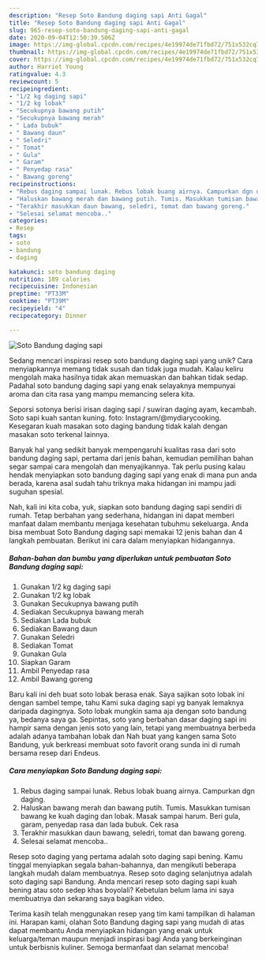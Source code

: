 ```yaml
---
description: "Resep Soto Bandung daging sapi Anti Gagal"
title: "Resep Soto Bandung daging sapi Anti Gagal"
slug: 965-resep-soto-bandung-daging-sapi-anti-gagal
date: 2020-09-04T12:50:39.506Z
image: https://img-global.cpcdn.com/recipes/4e19974de71fbd72/751x532cq70/soto-bandung-daging-sapi-foto-resep-utama.jpg
thumbnail: https://img-global.cpcdn.com/recipes/4e19974de71fbd72/751x532cq70/soto-bandung-daging-sapi-foto-resep-utama.jpg
cover: https://img-global.cpcdn.com/recipes/4e19974de71fbd72/751x532cq70/soto-bandung-daging-sapi-foto-resep-utama.jpg
author: Harriet Young
ratingvalue: 4.3
reviewcount: 5
recipeingredient:
- "1/2 kg daging sapi"
- "1/2 kg lobak"
- "Secukupnya bawang putih"
- "Secukupnya bawang merah"
- " Lada bubuk"
- " Bawang daun"
- " Seledri"
- " Tomat"
- " Gula"
- " Garam"
- " Penyedap rasa"
- " Bawang goreng"
recipeinstructions:
- "Rebus daging sampai lunak. Rebus lobak buang airnya. Campurkan dgn daging."
- "Haluskan bawang merah dan bawang putih. Tumis. Masukkan tumisan bawang ke kuah daging dan lobak. Masak sampai harum. Beri gula, garam, penyedap rasa dan lada bubuk. Cek rasa"
- "Terakhir masukkan daun bawang, seledri, tomat dan bawang goreng."
- "Selesai selamat mencoba.."
categories:
- Resep
tags:
- soto
- bandung
- daging

katakunci: soto bandung daging 
nutrition: 189 calories
recipecuisine: Indonesian
preptime: "PT33M"
cooktime: "PT39M"
recipeyield: "4"
recipecategory: Dinner

---
```



![Soto Bandung daging sapi](https://img-global.cpcdn.com/recipes/4e19974de71fbd72/751x532cq70/soto-bandung-daging-sapi-foto-resep-utama.jpg)

Sedang mencari inspirasi resep soto bandung daging sapi yang unik? Cara menyiapkannya memang tidak susah dan tidak juga mudah. Kalau keliru mengolah maka hasilnya tidak akan memuaskan dan bahkan tidak sedap. Padahal soto bandung daging sapi yang enak selayaknya mempunyai aroma dan cita rasa yang mampu memancing selera kita.

Seporsi sotonya berisi irisan daging sapi / suwiran daging ayam, kecambah. Soto sapi kuah santan kuning. foto: Instagram/@mydiarycooking. Kesegaran kuah masakan soto daging bandung tidak kalah dengan masakan soto terkenal lainnya.

Banyak hal yang sedikit banyak mempengaruhi kualitas rasa dari soto bandung daging sapi, pertama dari jenis bahan, kemudian pemilihan bahan segar sampai cara mengolah dan menyajikannya. Tak perlu pusing kalau hendak menyiapkan soto bandung daging sapi yang enak di mana pun anda berada, karena asal sudah tahu triknya maka hidangan ini mampu jadi suguhan spesial.


Nah, kali ini kita coba, yuk, siapkan soto bandung daging sapi sendiri di rumah. Tetap berbahan yang sederhana, hidangan ini dapat memberi manfaat dalam membantu menjaga kesehatan tubuhmu sekeluarga. Anda bisa membuat Soto Bandung daging sapi memakai 12 jenis bahan dan 4 langkah pembuatan. Berikut ini cara dalam menyiapkan hidangannya.

<!--inarticleads1-->

##### Bahan-bahan dan bumbu yang diperlukan untuk pembuatan Soto Bandung daging sapi:

1. Gunakan 1/2 kg daging sapi
1. Gunakan 1/2 kg lobak
1. Gunakan Secukupnya bawang putih
1. Sediakan Secukupnya bawang merah
1. Sediakan  Lada bubuk
1. Sediakan  Bawang daun
1. Gunakan  Seledri
1. Sediakan  Tomat
1. Gunakan  Gula
1. Siapkan  Garam
1. Ambil  Penyedap rasa
1. Ambil  Bawang goreng


Baru kali ini deh buat soto lobak berasa enak. Saya sajikan soto lobak ini dengan sambel tempe, tahu Kami suka daging sapi yg banyak lemaknya daripada dagingnya. Soto lobak mungkin sama aja dengan soto bandung ya, bedanya saya ga. Sepintas, soto yang berbahan dasar daging sapi ini hampir sama dengan jenis soto yang lain, tetapi yang membuatnya berbeda adalah adanya tambahan lobak dan Nah buat yang kangen sama Soto Bandung, yuk berkreasi membuat soto favorit orang sunda ini di rumah bersama resep dari Endeus. 

<!--inarticleads2-->

##### Cara menyiapkan Soto Bandung daging sapi:

1. Rebus daging sampai lunak. Rebus lobak buang airnya. Campurkan dgn daging.
1. Haluskan bawang merah dan bawang putih. Tumis. Masukkan tumisan bawang ke kuah daging dan lobak. Masak sampai harum. Beri gula, garam, penyedap rasa dan lada bubuk. Cek rasa
1. Terakhir masukkan daun bawang, seledri, tomat dan bawang goreng.
1. Selesai selamat mencoba..


Resep soto daging yang pertama adalah soto daging sapi bening. Kamu tinggal menyiapkan segala bahan-bahannya, dan mengikuti beberapa langkah mudah dalam membuatnya. Resep soto daging selanjutnya adalah soto daging sapi Bandung. Anda mencari resep soto daging sapi kuah bening atau soto sedep khas boyolali? Kebetulan belum lama ini saya membuatnya dan sekarang saya bagikan video. 

Terima kasih telah menggunakan resep yang tim kami tampilkan di halaman ini. Harapan kami, olahan Soto Bandung daging sapi yang mudah di atas dapat membantu Anda menyiapkan hidangan yang enak untuk keluarga/teman maupun menjadi inspirasi bagi Anda yang berkeinginan untuk berbisnis kuliner. Semoga bermanfaat dan selamat mencoba!
